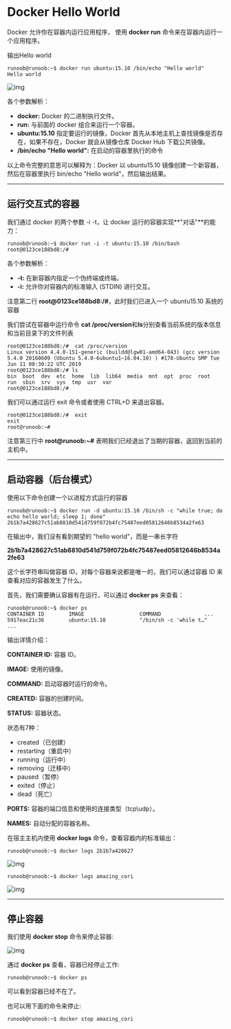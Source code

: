 # Docker Hello World

Docker 允许你在容器内运行应用程序， 使用 **docker run** 命令来在容器内运行一个应用程序。

输出Hello world

```
runoob@runoob:~$ docker run ubuntu:15.10 /bin/echo "Hello world"
Hello world
```

![img](https://www.runoob.com/wp-content/uploads/2016/05/docker19.png)

各个参数解析：

- **docker:** Docker 的二进制执行文件。
- **run:** 与前面的 docker 组合来运行一个容器。
- **ubuntu:15.10** 指定要运行的镜像，Docker 首先从本地主机上查找镜像是否存在，如果不存在，Docker 就会从镜像仓库 Docker Hub 下载公共镜像。
- **/bin/echo "Hello world":** 在启动的容器里执行的命令

以上命令完整的意思可以解释为：Docker 以 ubuntu15.10 镜像创建一个新容器，然后在容器里执行 bin/echo "Hello world"，然后输出结果。

------

## 运行交互式的容器

我们通过 docker 的两个参数 -i -t，让 docker 运行的容器实现**"对话"**的能力：

```
runoob@runoob:~$ docker run -i -t ubuntu:15.10 /bin/bash
root@0123ce188bd8:/#
```

各个参数解析：

- **-t:** 在新容器内指定一个伪终端或终端。
- **-i:** 允许你对容器内的标准输入 (STDIN) 进行交互。

注意第二行 **root@0123ce188bd8:/#**，此时我们已进入一个 ubuntu15.10 系统的容器

我们尝试在容器中运行命令 **cat /proc/version**和**ls**分别查看当前系统的版本信息和当前目录下的文件列表

```
root@0123ce188bd8:/#  cat /proc/version
Linux version 4.4.0-151-generic (buildd@lgw01-amd64-043) (gcc version 5.4.0 20160609 (Ubuntu 5.4.0-6ubuntu1~16.04.10) ) #178-Ubuntu SMP Tue Jun 11 08:30:22 UTC 2019
root@0123ce188bd8:/# ls
bin  boot  dev  etc  home  lib  lib64  media  mnt  opt  proc  root  run  sbin  srv  sys  tmp  usr  var
root@0123ce188bd8:/# 
```

我们可以通过运行 exit 命令或者使用 CTRL+D 来退出容器。

```
root@0123ce188bd8:/#  exit
exit
root@runoob:~# 
```

注意第三行中 **root@runoob:~#** 表明我们已经退出了当期的容器，返回到当前的主机中。

------

## 启动容器（后台模式）

使用以下命令创建一个以进程方式运行的容器

```
runoob@runoob:~$ docker run -d ubuntu:15.10 /bin/sh -c "while true; do echo hello world; sleep 1; done"
2b1b7a428627c51ab8810d541d759f072b4fc75487eed05812646b8534a2fe63
```

在输出中，我们没有看到期望的 "hello world"，而是一串长字符

**2b1b7a428627c51ab8810d541d759f072b4fc75487eed05812646b8534a2fe63**

这个长字符串叫做容器 ID，对每个容器来说都是唯一的，我们可以通过容器 ID 来查看对应的容器发生了什么。

首先，我们需要确认容器有在运行，可以通过 **docker ps** 来查看：

```
runoob@runoob:~$ docker ps
CONTAINER ID        IMAGE                  COMMAND              ...  
5917eac21c36        ubuntu:15.10           "/bin/sh -c 'while t…"    ...
```

输出详情介绍：

**CONTAINER ID:** 容器 ID。

**IMAGE:** 使用的镜像。

**COMMAND:** 启动容器时运行的命令。

**CREATED:** 容器的创建时间。

**STATUS:** 容器状态。

状态有7种：

- created（已创建）
- restarting（重启中）
- running（运行中）
- removing（迁移中）
- paused（暂停）
- exited（停止）
- dead（死亡）

**PORTS:** 容器的端口信息和使用的连接类型（tcp\udp）。

**NAMES:** 自动分配的容器名称。

在宿主主机内使用 **docker logs** 命令，查看容器内的标准输出：

```
runoob@runoob:~$ docker logs 2b1b7a428627
```

![img](https://www.runoob.com/wp-content/uploads/2016/05/docker23.png)

```
runoob@runoob:~$ docker logs amazing_cori
```

![img](https://www.runoob.com/wp-content/uploads/2016/05/docker24.png)

------

## 停止容器

我们使用 **docker stop** 命令来停止容器:

![img](https://www.runoob.com/wp-content/uploads/2016/05/docker25.png)

通过 **docker ps** 查看，容器已经停止工作:

```
runoob@runoob:~$ docker ps
```

可以看到容器已经不在了。

也可以用下面的命令来停止:

```
runoob@runoob:~$ docker stop amazing_cori
```